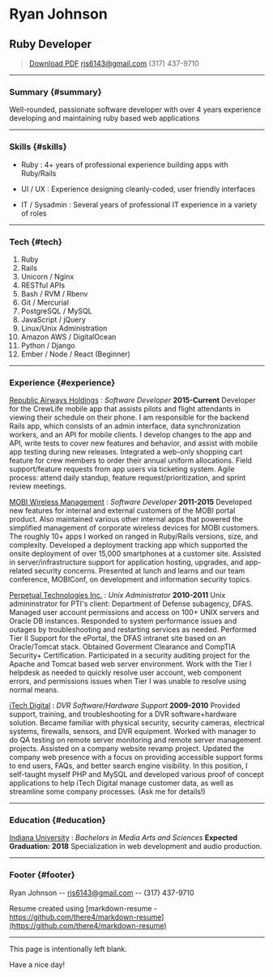 # Ryan Johnson
## Ruby Developer

> [Download PDF](ryanjohnson.pdf)
> [rjs6143@gmail.com](rjs6143@gmail.com)
> (317) 437-9710

------

### Summary {#summary}

Well-rounded, passionate software developer with over 4 years experience developing and maintaining ruby based web applications

------

### Skills {#skills}

* Ruby
  : 4+ years of professional experience building apps with Ruby/Rails

* UI / UX
  : Experience designing cleanly-coded, user friendly interfaces

* IT / Sysadmin
  : Several years of professional IT experience in a variety of roles

-------

### Tech {#tech}

1. Ruby
1. Rails
1. Unicorn / Nginx
1. RESTful APIs
1. Bash / RVM / Rbenv
1. Git / Mercurial
1. PostgreSQL / MySQL
1. JavaScript / jQuery
1. Linux/Unix Administration
1. Amazon AWS / DigitalOcean
1. Python / Django
1. Ember / Node / React (Beginner)


------

### Experience {#experience}

[Republic Airways Holdings](http://rjet.com)
: *Software Developer*
 __2015-Current__
  Developer for the CrewLife mobile app that assists pilots and flight attendants in viewing their schedule on their phone. I am responsible for the backend Rails app, which consists of an admin interface, data synchronization workers, and an API for mobile clients. I develop changes to the app and API, write tests to cover new features and behavior, and assist with mobile app testing during new releases. Integrated a web-only shopping cart feature for crew members to order their annual uniform allocations. Field support/feature requests from app users via ticketing system. Agile process: attend daily standup, feature request/prioritization, and sprint review meetings.

[MOBI Wireless Management](http://mobiwm.com)
: *Software Developer*
  __2011-2015__
  Developed new features for internal and external customers of the MOBI portal product. Also maintained various other internal apps that powered the simplified management of corporate wireless devices for MOBI customers. The roughly 10+ apps I worked on ranged in Ruby/Rails versions, size, and complexity. Developed a deployment tracking app which supported the onsite deployment of over 15,000 smartphones at a customer site. Assisted in server/infrastructure support for application hosting, upgrades, and app-related security  concerns.  Presented at lunch and learns and our team conference, MOBIConf, on development and information security topics.

[Perpetual Technologies Inc.](http://pti.net)
: *Unix Administrator*
  __2010-2011__
  Unix admininstrator for PTI's client: Department of Defense subagency, DFAS. Managed user account permissions and access on 100+ UNIX servers and Oracle DB instances. Responded to system performance issues and outages by troubleshooting and restarting services as needed. Performed Tier II Support for the ePortal, the DFAS intranet site based on an Oracle/Tomcat stack. Obtained Goverment Clearance and CompTIA Security+ Certification. Participated in a security auditing project for the Apache and Tomcat based web server environment. Work with the Tier I helpdesk as needed to quickly resolve user account, web component errors, and permissions issues when Tier I was unable to resolve using normal means.

[iTech Digital](http://itechdigital.com)
: *DVR Software/Hardware Support*
  __2009-2010__
  Provided support, training, and troubleshooting for a DVR software+hardware solution. Became familiar with physical security, security cameras, electrical systems, firewalls, sensors, and DVR equipment. Worked with manager to do QA testing on remote server monitoring and remote server management projects. Assisted on a company website revamp project. Updated the company web presence with a focus on providing accessible support forms to end users, FAQs, and better search engine visibility. In this position, I self-taught myself PHP and MySQL and developed various proof of concept applications to help iTech Digital manage customer data, as well as streamline some company processes. (Ask me for details!)

------

### Education {#education}

[Indiana University](http://iu.edu)
: *Bachelors in Media Arts and Sciences*
  __Expected Graduation: 2018__
  Specialization in web development and audio production.

------

### Footer {#footer}

Ryan Johnson -- [rjs6143@gmail.com](rjs6143@gmail.com) -- (317) 437-9710

Resume created using [markdown-resume - https://github.com/there4/markdown-resume](https://github.com/there4/markdown-resume)

------

This page is intentionally left blank.

Have a nice day!
